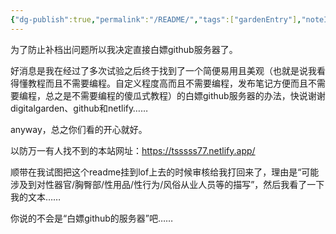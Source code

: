 ```yaml
---
{"dg-publish":true,"permalink":"/README/","tags":["gardenEntry"],"noteIcon":""}
---
```


为了防止补档出问题所以我决定直接白嫖github服务器了。

好消息是我在经过了多次试验之后终于找到了一个简便易用且美观（也就是说我看得懂教程而且不需要编程。自定义程度高而且不需要编程，发布笔记方便而且不需要编程，总之是不需要编程的傻瓜式教程）的白嫖github服务器的办法，快说谢谢digitalgarden、github和netlify……

anyway，总之你们看的开心就好。

以防万一有人找不到的本站网址：https://tsssss77.netlify.app/

顺带在我试图把这个readme挂到lof上去的时候审核给我打回来了，理由是“可能涉及到对性器官/胸臀部/性用品/性行为/风俗从业人员等的描写”，然后我看了一下我的文本……

你说的不会是“白嫖github的服务器”吧……